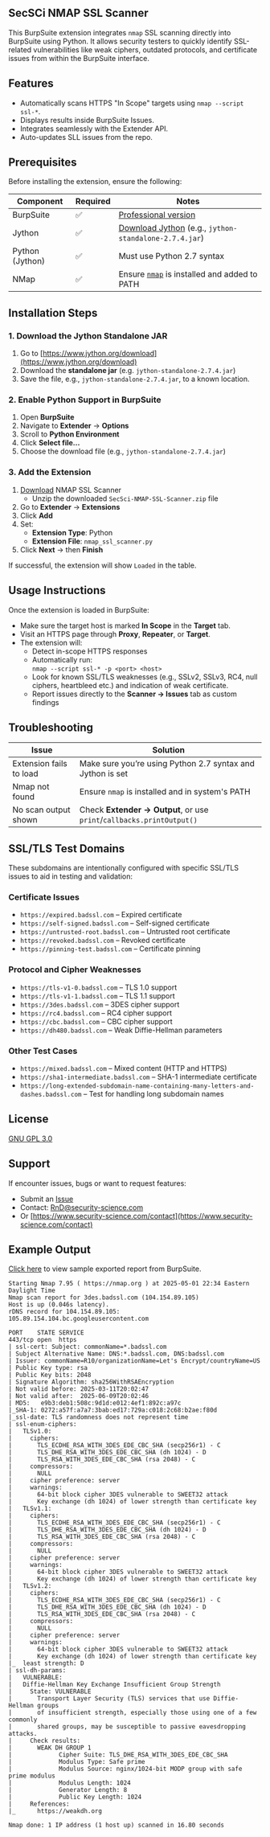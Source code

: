## SecSCi NMAP SSL Scanner

This BurpSuite extension integrates `nmap` SSL scanning directly into BurpSuite using Python.
It allows security testers to quickly identify SSL-related vulnerabilities like weak ciphers,
outdated protocols, and certificate issues from within the BurpSuite interface.


## Features

- Automatically scans HTTPS "In Scope" targets using `nmap --script ssl-*`.
- Displays results inside BurpSuite Issues.
- Integrates seamlessly with the Extender API.
- Auto-updates SLL issues from the repo.


## Prerequisites

Before installing the extension, ensure the following:

| Component       | Required | Notes                                                                                    |
|-----------------|----------|------------------------------------------------------------------------------------------|
| BurpSuite       | ✅        | [Professional version](https://portswigger.net/burp/documentation/desktop/getting-started/download-and-install)                                                        |
| Jython          | ✅        | [Download Jython](https://www.jython.org/download) (e.g., `jython-standalone-2.7.4.jar`) |
| Python (Jython) | ✅        | Must use Python 2.7 syntax                                                               |
| NMap            | ✅        | Ensure [`nmap`](https://nmap.org/download) is installed and added to PATH                |


## Installation Steps

### 1. Download the Jython Standalone JAR

1. Go to [https://www.jython.org/download](https://www.jython.org/download)
2. Download the **standalone jar** (e.g. `jython-standalone-2.7.4.jar`)
3. Save the file, e.g., `jython-standalone-2.7.4.jar`, to a known location.

### 2. Enable Python Support in BurpSuite

1. Open **BurpSuite**
2. Navigate to **Extender** → **Options**
3. Scroll to **Python Environment**
4. Click **Select file…**
5. Choose the download file (e.g., `jython-standalone-2.7.4.jar`)

### 3. Add the Extension

1. [Download](https://github.com/securityscience/SecSci-NMap-SSL-Scanner/zipball/main) NMAP SSL Scanner
   - Unzip the downloaded `SecSci-NMAP-SSL-Scanner.zip` file
2. Go to **Extender** → **Extensions**
3. Click **Add**
4. Set:
   - **Extension Type**: Python
   - **Extension File**: `nmap_ssl_scanner.py`
5. Click **Next** → then **Finish**

If successful, the extension will show `Loaded` in the table.


## Usage Instructions

Once the extension is loaded in BurpSuite:

- Make sure the target host is marked **In Scope** in the **Target** tab.
- Visit an HTTPS page through **Proxy**, **Repeater**, or **Target**.
- The extension will:
  - Detect in-scope HTTPS responses
  - Automatically run:  
    `nmap --script ssl-* -p <port> <host>`
  - Look for known SSL/TLS weaknesses (e.g., SSLv2, SSLv3, RC4, null ciphers, heartbleed etc.) and indication of weak certificate.
  - Report issues directly to the **Scanner → Issues** tab as custom findings


## Troubleshooting

| Issue                             | Solution                                                    |
|----------------------------------|-------------------------------------------------------------|
| Extension fails to load          | Make sure you’re using Python 2.7 syntax and Jython is set  |
| Nmap not found                   | Ensure `nmap` is installed and in system's PATH             |
| No scan output shown             | Check **Extender → Output**, or use `print`/`callbacks.printOutput()` |



## **SSL/TLS Test Domains**

These subdomains are intentionally configured with specific SSL/TLS issues to aid in testing and validation:

### **Certificate Issues**

- `https://expired.badssl.com` – Expired certificate
- `https://self-signed.badssl.com` – Self-signed certificate
- `https://untrusted-root.badssl.com` – Untrusted root certificate
- `https://revoked.badssl.com` – Revoked certificate
- `https://pinning-test.badssl.com` – Certificate pinning

### **Protocol and Cipher Weaknesses**

- `https://tls-v1-0.badssl.com` – TLS 1.0 support
- `https://tls-v1-1.badssl.com` – TLS 1.1 support
- `https://3des.badssl.com` – 3DES cipher support
- `https://rc4.badssl.com` – RC4 cipher support
- `https://cbc.badssl.com` – CBC cipher support
- `https://dh480.badssl.com` – Weak Diffie-Hellman parameters

### **Other Test Cases**

- `https://mixed.badssl.com` – Mixed content (HTTP and HTTPS)
- `https://sha1-intermediate.badssl.com` – SHA-1 intermediate certificate
- `https://long-extended-subdomain-name-containing-many-letters-and-dashes.badssl.com` – Test for handling long subdomain names


## License

[GNU GPL 3.0](../LICENSE)


## Support

If encounter issues, bugs or want to request features:

- Submit an [Issue](https://github.com/securityscience/SecSci-BurpExtenders/issues)
- Contact: [RnD@security-science.com](mailto:RnD@security-science.com)
- Or [https://www.security-science.com/contact](https://www.security-science.com/contact)


## Example Output

[ Click here](https://htmlpreview.github.io/?https://github.com/securityscience/SecSci-BurpExtenders/blob/main/NMAP%20SSL%20Scanner/nmap_ssl_scanner_sample_report.html) to view sample exported report from BurpSuite.

```
Starting Nmap 7.95 ( https://nmap.org ) at 2025-05-01 22:34 Eastern Daylight Time
Nmap scan report for 3des.badssl.com (104.154.89.105)
Host is up (0.046s latency).
rDNS record for 104.154.89.105: 105.89.154.104.bc.googleusercontent.com

PORT    STATE SERVICE
443/tcp open  https
| ssl-cert: Subject: commonName=*.badssl.com
| Subject Alternative Name: DNS:*.badssl.com, DNS:badssl.com
| Issuer: commonName=R10/organizationName=Let's Encrypt/countryName=US
| Public Key type: rsa
| Public Key bits: 2048
| Signature Algorithm: sha256WithRSAEncryption
| Not valid before: 2025-03-11T20:02:47
| Not valid after:  2025-06-09T20:02:46
| MD5:   e9b3:deb1:508c:9d1d:e012:4ef1:892c:a97c
|_SHA-1: 0272:a57f:a7a7:3bab:ed17:729a:c018:2c68:b2ae:f80d
|_ssl-date: TLS randomness does not represent time
| ssl-enum-ciphers: 
|   TLSv1.0: 
|     ciphers: 
|       TLS_ECDHE_RSA_WITH_3DES_EDE_CBC_SHA (secp256r1) - C
|       TLS_DHE_RSA_WITH_3DES_EDE_CBC_SHA (dh 1024) - D
|       TLS_RSA_WITH_3DES_EDE_CBC_SHA (rsa 2048) - C
|     compressors: 
|       NULL
|     cipher preference: server
|     warnings: 
|       64-bit block cipher 3DES vulnerable to SWEET32 attack
|       Key exchange (dh 1024) of lower strength than certificate key
|   TLSv1.1: 
|     ciphers: 
|       TLS_ECDHE_RSA_WITH_3DES_EDE_CBC_SHA (secp256r1) - C
|       TLS_DHE_RSA_WITH_3DES_EDE_CBC_SHA (dh 1024) - D
|       TLS_RSA_WITH_3DES_EDE_CBC_SHA (rsa 2048) - C
|     compressors: 
|       NULL
|     cipher preference: server
|     warnings: 
|       64-bit block cipher 3DES vulnerable to SWEET32 attack
|       Key exchange (dh 1024) of lower strength than certificate key
|   TLSv1.2: 
|     ciphers: 
|       TLS_ECDHE_RSA_WITH_3DES_EDE_CBC_SHA (secp256r1) - C
|       TLS_DHE_RSA_WITH_3DES_EDE_CBC_SHA (dh 1024) - D
|       TLS_RSA_WITH_3DES_EDE_CBC_SHA (rsa 2048) - C
|     compressors: 
|       NULL
|     cipher preference: server
|     warnings: 
|       64-bit block cipher 3DES vulnerable to SWEET32 attack
|       Key exchange (dh 1024) of lower strength than certificate key
|_  least strength: D
| ssl-dh-params: 
|   VULNERABLE:
|   Diffie-Hellman Key Exchange Insufficient Group Strength
|     State: VULNERABLE
|       Transport Layer Security (TLS) services that use Diffie-Hellman groups
|       of insufficient strength, especially those using one of a few commonly
|       shared groups, may be susceptible to passive eavesdropping attacks.
|     Check results:
|       WEAK DH GROUP 1
|             Cipher Suite: TLS_DHE_RSA_WITH_3DES_EDE_CBC_SHA
|             Modulus Type: Safe prime
|             Modulus Source: nginx/1024-bit MODP group with safe prime modulus
|             Modulus Length: 1024
|             Generator Length: 8
|             Public Key Length: 1024
|     References:
|_      https://weakdh.org

Nmap done: 1 IP address (1 host up) scanned in 16.80 seconds
```